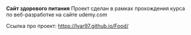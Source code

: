 **Сайт здорового питания** 
Проект сделан в рамках прохождения курса по веб-разработке на сайте udemy.com 

Ссылка про проект: https://lvar97.github.io/Food/